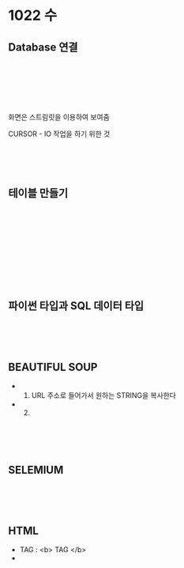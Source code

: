 # 1022 수


## Database 연결

<PRE>
<CODE>




</CODE>
</PRE>

화면은 스트림릿을 이용하여 보여줌

CURSOR - IO 작업을 하기 위한 것


</BR>
</BR>
</BR>

## 테이블 만들기

<PRE>
<CODE>




</CODE>
</PRE>

</BR>
</BR>
</BR>

## 파이썬 타입과 SQL 데이터 타입

</BR>
</BR>
</BR>

## BEAUTIFUL SOUP

 - 01. URL 주소로 들어가서 원하는 STRING을 복사한다
 - 02. 

</BR>
</BR>
</BR>

## SELEMIUM

</BR>
</BR>
</BR>

## HTML

- TAG : \<b> TAG \</b>
- 